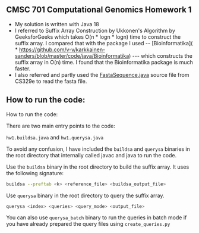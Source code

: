 ## CMSC 701 Computational Genomics Homework 1

* My solution is written with Java 18
* I referred to Suffix Array Construction by Ukkonen's Algorithm by GeeksforGeeks which takes O(n * logn * logn) 
   time to construct the suffix array. I compared that with the package I used -- [Bioinformatika]( * https://github.com/v-v/karkkainen-sanders/blob/master/code/java/Bioinformatika) --- which constructs
    the suffix array in O(n) time. I found that the Bioinformatika package is much faster.
* I also referred and partly used the [FastaSequence.java](https://www.cs.utexas.edu/~mobios/cs329e/rosetta/src/FastaSequence.java) source file from CS329e to read the fasta file.

## How to run the code:

How to run the code:

There are two main entry points to the code:

`hw1.buildsa.java` and `hw1.querysa.java`

To avoid any confusion, I have included the `buildsa` and `querysa` binaries in the root directory that internally 
called javac and java to run the code.

Use the `buildsa` binary in the root directory to build the suffix array.
It uses the following signature:

```bash
buildsa --preftab <k> <reference_file> <buildsa_output_file>
```

Use `querysa` binary in the root directory to query the suffix array.

```bash
querysa <index> <queries> <query_mode> <output_file>
```

You can also use `querysa_batch` binary to run the queries in batch mode if you have already prepared the query 
files using `create_queries.py`